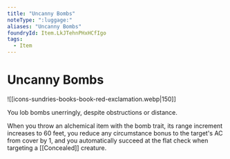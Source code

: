 ```yaml
---
title: "Uncanny Bombs"
noteType: ":luggage:"
aliases: "Uncanny Bombs"
foundryId: Item.LkJTehnPHxHCfIgo
tags:
  - Item
---
```


# Uncanny Bombs
![[icons-sundries-books-book-red-exclamation.webp|150]]

You lob bombs unerringly, despite obstructions or distance.

When you throw an alchemical item with the bomb trait, its range increment increases to 60 feet, you reduce any circumstance bonus to the target's AC from cover by 1, and you automatically succeed at the flat check when targeting a [[Concealed]] creature.
